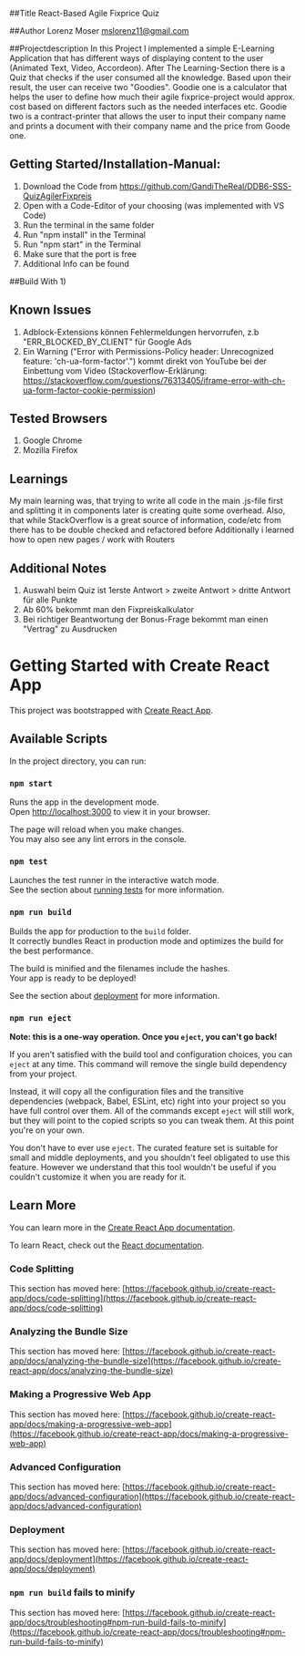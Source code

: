 ##Title 
React-Based Agile Fixprice Quiz

##Author
Lorenz Moser
mslorenz11@gmail.com

##Projectdescription
In this Project I implemented a simple E-Learning Application that has different ways of displaying content to the user (Animated Text, Video, Accordeon). After The Learning-Section there is a Quiz that checks if the user consumed all the knowledge. Based upon their result, the user can receive two "Goodies". 
Goodie one is a calculator that helps the user to define how much their agile fixprice-project would approx. cost based on different factors such as the needed interfaces etc. 
Goodie two is a contract-printer that allows the user to input their company name and prints a document with their company name and the price from Goode one. 

## Getting Started/Installation-Manual:
1) Download the Code from https://github.com/GandiTheReal/DDB6-SSS-QuizAgilerFixpreis
2) Open with a Code-Editor of your choosing (was implemented with VS Code) 
3) Run the terminal in the same folder
4) Run "npm install" in the Terminal 
5) Run "npm start" in the Terminal
6) Make sure that the port is free 
7) Additional Info can be found

##Build With 
1) 


## Known Issues
1) Adblock-Extensions können Fehlermeldungen hervorrufen, z.b "ERR_BLOCKED_BY_CLIENT" für Google Ads
2) Ein Warning ("Error with Permissions-Policy header: Unrecognized feature: 'ch-ua-form-factor'.") kommt direkt von YouTube bei der Einbettung vom Video (Stackoverflow-Erklärung: https://stackoverflow.com/questions/76313405/iframe-error-with-ch-ua-form-factor-cookie-permission)

## Tested Browsers
1) Google Chrome
2) Mozilla Firefox

## Learnings
My main learning was, that trying to write all code in the main .js-file first and splitting it in components later is creating quite some overhead. Also, that while StackOverflow is a great source of information, code/etc from there has to be double checked and refactored before 
Additionally i learned how to open new pages / work with Routers 

## Additional Notes
1) Auswahl beim Quiz ist 1erste Antwort > zweite Antwort > dritte Antwort für alle Punkte 
2) Ab 60% bekommt man den Fixpreiskalkulator
3) Bei richtiger Beantwortung der Bonus-Frage bekommt man einen "Vertrag" zu Ausdrucken

# Getting Started with Create React App

This project was bootstrapped with [Create React App](https://github.com/facebook/create-react-app).



## Available Scripts

In the project directory, you can run:

### `npm start`

Runs the app in the development mode.\
Open [http://localhost:3000](http://localhost:3000) to view it in your browser.

The page will reload when you make changes.\
You may also see any lint errors in the console.

### `npm test`

Launches the test runner in the interactive watch mode.\
See the section about [running tests](https://facebook.github.io/create-react-app/docs/running-tests) for more information.

### `npm run build`

Builds the app for production to the `build` folder.\
It correctly bundles React in production mode and optimizes the build for the best performance.

The build is minified and the filenames include the hashes.\
Your app is ready to be deployed!

See the section about [deployment](https://facebook.github.io/create-react-app/docs/deployment) for more information.

### `npm run eject`

**Note: this is a one-way operation. Once you `eject`, you can't go back!**

If you aren't satisfied with the build tool and configuration choices, you can `eject` at any time. This command will remove the single build dependency from your project.

Instead, it will copy all the configuration files and the transitive dependencies (webpack, Babel, ESLint, etc) right into your project so you have full control over them. All of the commands except `eject` will still work, but they will point to the copied scripts so you can tweak them. At this point you're on your own.

You don't have to ever use `eject`. The curated feature set is suitable for small and middle deployments, and you shouldn't feel obligated to use this feature. However we understand that this tool wouldn't be useful if you couldn't customize it when you are ready for it.

## Learn More

You can learn more in the [Create React App documentation](https://facebook.github.io/create-react-app/docs/getting-started).

To learn React, check out the [React documentation](https://reactjs.org/).

### Code Splitting

This section has moved here: [https://facebook.github.io/create-react-app/docs/code-splitting](https://facebook.github.io/create-react-app/docs/code-splitting)

### Analyzing the Bundle Size

This section has moved here: [https://facebook.github.io/create-react-app/docs/analyzing-the-bundle-size](https://facebook.github.io/create-react-app/docs/analyzing-the-bundle-size)

### Making a Progressive Web App

This section has moved here: [https://facebook.github.io/create-react-app/docs/making-a-progressive-web-app](https://facebook.github.io/create-react-app/docs/making-a-progressive-web-app)

### Advanced Configuration

This section has moved here: [https://facebook.github.io/create-react-app/docs/advanced-configuration](https://facebook.github.io/create-react-app/docs/advanced-configuration)

### Deployment

This section has moved here: [https://facebook.github.io/create-react-app/docs/deployment](https://facebook.github.io/create-react-app/docs/deployment)

### `npm run build` fails to minify

This section has moved here: [https://facebook.github.io/create-react-app/docs/troubleshooting#npm-run-build-fails-to-minify](https://facebook.github.io/create-react-app/docs/troubleshooting#npm-run-build-fails-to-minify)
